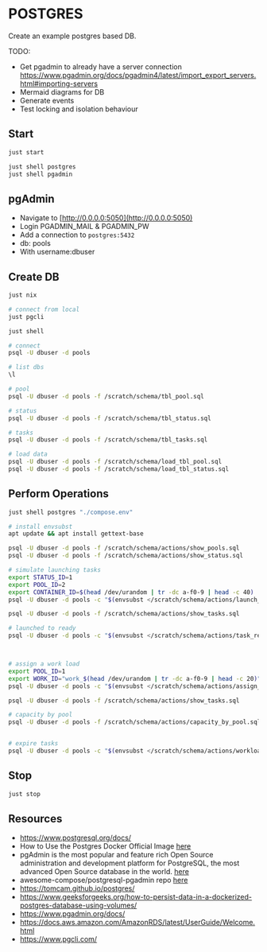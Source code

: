 # POSTGRES

Create an example postgres based DB.  

TODO:

* Get pgadmin to already have a server connection https://www.pgadmin.org/docs/pgadmin4/latest/import_export_servers.html#importing-servers
* Mermaid diagrams for DB
* Generate events
* Test locking and isolation behaviour

## Start

```sh
just start

just shell postgres
just shell pgadmin
```

## pgAdmin

* Navigate to [http://0.0.0.0:5050](http://0.0.0.0:5050)
* Login PGADMIN_MAIL & PGADMIN_PW
* Add a connection to `postgres:5432`
* db: pools
* With username:dbuser

## Create DB

```sh
just nix

# connect from local
just pgcli
```

```sh
just shell

# connect
psql -U dbuser -d pools

# list dbs
\l 

# pool
psql -U dbuser -d pools -f /scratch/schema/tbl_pool.sql

# status
psql -U dbuser -d pools -f /scratch/schema/tbl_status.sql

# tasks
psql -U dbuser -d pools -f /scratch/schema/tbl_tasks.sql

# load data
psql -U dbuser -d pools -f /scratch/schema/load_tbl_pool.sql
psql -U dbuser -d pools -f /scratch/schema/load_tbl_status.sql
```

## Perform Operations

```sh
just shell postgres "./compose.env" 

# install envsubst
apt update && apt install gettext-base

psql -U dbuser -d pools -f /scratch/schema/actions/show_pools.sql
psql -U dbuser -d pools -f /scratch/schema/actions/show_status.sql

# simulate launching tasks
export STATUS_ID=1
export POOL_ID=2
export CONTAINER_ID=$(head /dev/urandom | tr -dc a-f0-9 | head -c 40)
psql -U dbuser -d pools -c "$(envsubst </scratch/schema/actions/launch_task.template.sql)"

psql -U dbuser -d pools -f /scratch/schema/actions/show_tasks.sql

# launched to ready
psql -U dbuser -d pools -c "$(envsubst </scratch/schema/actions/task_ready.template.sql)"



# assign a work load
export POOL_ID=1
export WORK_ID="work_$(head /dev/urandom | tr -dc a-f0-9 | head -c 20)"
psql -U dbuser -d pools -c "$(envsubst </scratch/schema/actions/assign_workload.template.sql)"

psql -U dbuser -d pools -f /scratch/schema/actions/show_tasks.sql

# capacity by pool
psql -U dbuser -d pools -f /scratch/schema/actions/capacity_by_pool.sql


# expire tasks
psql -U dbuser -d pools -c "$(envsubst </scratch/schema/actions/workload_expired.template.sql)"


```

## Stop

```sh
just stop
```

## Resources

* https://www.postgresql.org/docs/
* How to Use the Postgres Docker Official Image [here](https://www.docker.com/blog/how-to-use-the-postgres-docker-official-image/)
* pgAdmin is the most popular and feature rich Open Source administration and development platform for PostgreSQL, the most advanced Open Source database in the world. [here](https://www.pgadmin.org/)
* awesome-compose/postgresql-pgadmin repo [here](https://github.com/docker/awesome-compose/tree/master/postgresql-pgadmin)
* https://tomcam.github.io/postgres/
* https://www.geeksforgeeks.org/how-to-persist-data-in-a-dockerized-postgres-database-using-volumes/
* https://www.pgadmin.org/docs/
* https://docs.aws.amazon.com/AmazonRDS/latest/UserGuide/Welcome.html
* https://www.pgcli.com/
